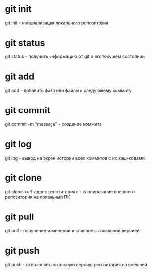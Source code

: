 # **git init**
git init - инициализация локального репозитория
# **git status**
git status - получить информацию от git о его текущем состоянии
# **git add**
git add - добавить файл или файлы к следующему коммиту
# **git commit**
git commit -m "message" - создание коммита
# **git log**
git log - вывод на экран истории всех коммитов с их хэш-кодами
# **git clone**
git clone <url-адрес репозитория> - клонирование внешнего репозитория на локальный ПК
# **git pull**
git pull - получение изменений и слияние с локальной версией
# **git push**
git push - отправляет локальную версию репозитория на внешний